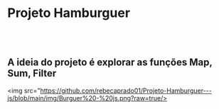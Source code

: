 <h1> Projeto Hamburguer</h1>
<br>
<br>
<h2>A ideia do projeto é explorar as funções Map, Sum, Filter </h2>

<img src="https://github.com/rebecaprado01/Projeto-Hamburguer---js/blob/main/img/Burguer%20-%20js.png?raw=true/>
